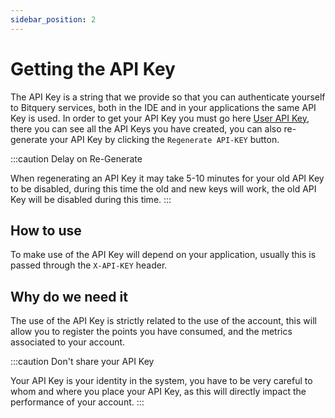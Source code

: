 ```yaml
---
sidebar_position: 2
---
```


# Getting the API Key

The API Key is a string that we provide so that you can authenticate yourself to Bitquery services, both in the IDE and in your applications the same API Key is used. In order to get your API Key you must go here [User API Key](https://graphql.bitquery.io/user/api_key), there you can see all the API Keys you have created, you can also re-generate your API Key by clicking the `Regenerate API-KEY` button.

:::caution Delay on Re-Generate 

When regenerating an API Key it may take 5-10 minutes for your old API Key to be disabled, during this time the old and new keys will work, the old API Key will be disabled during this time.
:::

## How to use

To make use of the API Key will depend on your application, usually this is passed through the `X-API-KEY` header.

## Why do we need it

The use of the API Key is strictly related to the use of the account, this will allow you to register the points you have consumed, and the metrics associated to your account.

:::caution Don't share your API Key

Your API Key is your identity in the system, you have to be very careful to whom and where you place your API Key, as this will directly impact the performance of your account.
:::